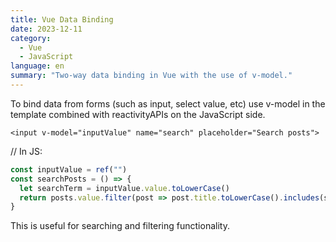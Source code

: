 ```yaml
---
title: Vue Data Binding
date: 2023-12-11
category:
  - Vue
  - JavaScript
language: en
summary: "Two-way data binding in Vue with the use of v-model."
---
```

To bind data from forms (such as input, select value, etc) use v-model in the template combined with reactivityAPIs on the JavaScript side. 

`<input v-model="inputValue" name="search" placeholder="Search posts">`

 // In JS:

``` javascript
const inputValue = ref("")
const searchPosts = () => { 
  let searchTerm = inputValue.value.toLowerCase()
  return posts.value.filter(post => post.title.toLowerCase().includes(searchTerm)) 
}
```

This is useful for searching and filtering functionality.
